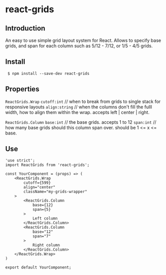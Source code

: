 # react-grids

## Introduction

An easy to use simple grid layout system for React. Allows to specify base grids, and span for each column such as 5/12 - 7/12, or 1/5 - 4/5 grids.

## Install

` $ npm install --save-dev react-grids`

## Properties

`ReactGrids.Wrap`
    `cutoff:int` // when to break from grids to single stack for responsive layouts
    `align:string` // when the columns don't fill the fulll width, how to align them within the wrap. accepts left | center | right.

`ReactGrids.Column`
    `base:int` // the base grids. accepts 1 to 12
    `span:int` // how many base grids should this column span over. should be 1 <= x <= base.

## Use

```
'use strict';
import ReactGrids from 'react-grids';

const YourComponent = (props) => (
    <ReactGrids.Wrap
        cutoff={599}
        align="center"
        className="my-grids-wrapper"
    >
        <ReactGrids.Column
            base={12}
            span={5}
        >
            Left column
        </ReactGrids.Column>
        <ReactGrids.Column
            base="12" 
            span="7"
        >
            Right column
        </ReactGrids.Column>
    </ReactGrids.Wrap>
)

export default YourComponent;
```
